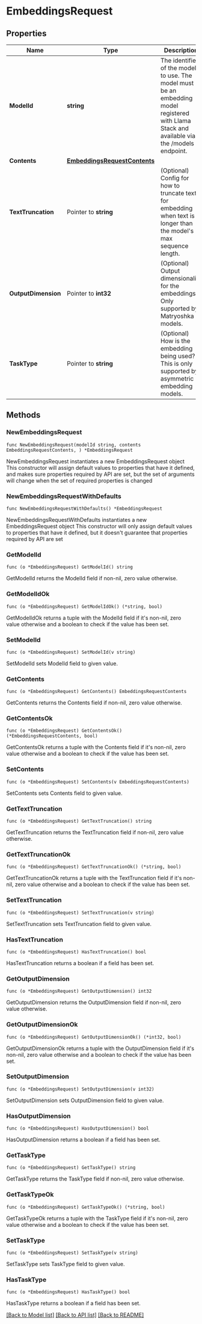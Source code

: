# EmbeddingsRequest

## Properties

Name | Type | Description | Notes
------------ | ------------- | ------------- | -------------
**ModelId** | **string** | The identifier of the model to use. The model must be an embedding model registered with Llama Stack and available via the /models endpoint. | 
**Contents** | [**EmbeddingsRequestContents**](EmbeddingsRequestContents.md) |  | 
**TextTruncation** | Pointer to **string** | (Optional) Config for how to truncate text for embedding when text is longer than the model&#39;s max sequence length. | [optional] 
**OutputDimension** | Pointer to **int32** | (Optional) Output dimensionality for the embeddings. Only supported by Matryoshka models. | [optional] 
**TaskType** | Pointer to **string** | (Optional) How is the embedding being used? This is only supported by asymmetric embedding models. | [optional] 

## Methods

### NewEmbeddingsRequest

`func NewEmbeddingsRequest(modelId string, contents EmbeddingsRequestContents, ) *EmbeddingsRequest`

NewEmbeddingsRequest instantiates a new EmbeddingsRequest object
This constructor will assign default values to properties that have it defined,
and makes sure properties required by API are set, but the set of arguments
will change when the set of required properties is changed

### NewEmbeddingsRequestWithDefaults

`func NewEmbeddingsRequestWithDefaults() *EmbeddingsRequest`

NewEmbeddingsRequestWithDefaults instantiates a new EmbeddingsRequest object
This constructor will only assign default values to properties that have it defined,
but it doesn't guarantee that properties required by API are set

### GetModelId

`func (o *EmbeddingsRequest) GetModelId() string`

GetModelId returns the ModelId field if non-nil, zero value otherwise.

### GetModelIdOk

`func (o *EmbeddingsRequest) GetModelIdOk() (*string, bool)`

GetModelIdOk returns a tuple with the ModelId field if it's non-nil, zero value otherwise
and a boolean to check if the value has been set.

### SetModelId

`func (o *EmbeddingsRequest) SetModelId(v string)`

SetModelId sets ModelId field to given value.


### GetContents

`func (o *EmbeddingsRequest) GetContents() EmbeddingsRequestContents`

GetContents returns the Contents field if non-nil, zero value otherwise.

### GetContentsOk

`func (o *EmbeddingsRequest) GetContentsOk() (*EmbeddingsRequestContents, bool)`

GetContentsOk returns a tuple with the Contents field if it's non-nil, zero value otherwise
and a boolean to check if the value has been set.

### SetContents

`func (o *EmbeddingsRequest) SetContents(v EmbeddingsRequestContents)`

SetContents sets Contents field to given value.


### GetTextTruncation

`func (o *EmbeddingsRequest) GetTextTruncation() string`

GetTextTruncation returns the TextTruncation field if non-nil, zero value otherwise.

### GetTextTruncationOk

`func (o *EmbeddingsRequest) GetTextTruncationOk() (*string, bool)`

GetTextTruncationOk returns a tuple with the TextTruncation field if it's non-nil, zero value otherwise
and a boolean to check if the value has been set.

### SetTextTruncation

`func (o *EmbeddingsRequest) SetTextTruncation(v string)`

SetTextTruncation sets TextTruncation field to given value.

### HasTextTruncation

`func (o *EmbeddingsRequest) HasTextTruncation() bool`

HasTextTruncation returns a boolean if a field has been set.

### GetOutputDimension

`func (o *EmbeddingsRequest) GetOutputDimension() int32`

GetOutputDimension returns the OutputDimension field if non-nil, zero value otherwise.

### GetOutputDimensionOk

`func (o *EmbeddingsRequest) GetOutputDimensionOk() (*int32, bool)`

GetOutputDimensionOk returns a tuple with the OutputDimension field if it's non-nil, zero value otherwise
and a boolean to check if the value has been set.

### SetOutputDimension

`func (o *EmbeddingsRequest) SetOutputDimension(v int32)`

SetOutputDimension sets OutputDimension field to given value.

### HasOutputDimension

`func (o *EmbeddingsRequest) HasOutputDimension() bool`

HasOutputDimension returns a boolean if a field has been set.

### GetTaskType

`func (o *EmbeddingsRequest) GetTaskType() string`

GetTaskType returns the TaskType field if non-nil, zero value otherwise.

### GetTaskTypeOk

`func (o *EmbeddingsRequest) GetTaskTypeOk() (*string, bool)`

GetTaskTypeOk returns a tuple with the TaskType field if it's non-nil, zero value otherwise
and a boolean to check if the value has been set.

### SetTaskType

`func (o *EmbeddingsRequest) SetTaskType(v string)`

SetTaskType sets TaskType field to given value.

### HasTaskType

`func (o *EmbeddingsRequest) HasTaskType() bool`

HasTaskType returns a boolean if a field has been set.


[[Back to Model list]](../README.md#documentation-for-models) [[Back to API list]](../README.md#documentation-for-api-endpoints) [[Back to README]](../README.md)


